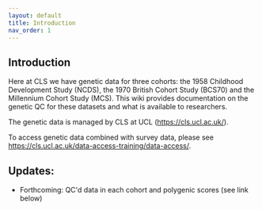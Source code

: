 ```yaml
---
layout: default
title: Introduction
nav_order: 1
---
```


## Introduction 

Here at CLS we have genetic data for three cohorts: the 1958 Childhood Development Study (NCDS), the 1970 British Cohort Study (BCS70) and the Millennium Cohort Study (MCS). This wiki provides documentation on the genetic QC for these datasets and what is available to researchers.

The genetic data is managed by CLS at UCL (<https://cls.ucl.ac.uk/>). 

To access genetic data combined with survey data, please see <https://cls.ucl.ac.uk/data-access-training/data-access/>.

## Updates:
- Forthcoming: QC'd data in each cohort and polygenic scores (see link below)

